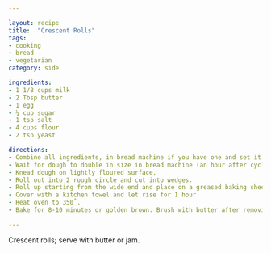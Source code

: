 ```yaml
---

layout: recipe
title:  "Crescent Rolls"
tags: 
- cooking
- bread
- vegetarian
category: side

ingredients:
- 1 1/8 cups milk
- 2 Tbsp butter
- 1 egg
- ¼ cup sugar
- 1 tsp salt
- 4 cups flour
- 2 tsp yeast

directions:
- Combine all ingredients, in bread machine if you have one and set it to the dough cycle, and mix until dough forms.
- Wait for dough to double in size in bread machine (an hour after cycle completes)
- Knead dough on lightly floured surface. 
- Roll out into 2 rough circle and cut into wedges. 
- Roll up starting from the wide end and place on a greased baking sheet. 
- Cover with a kitchen towel and let rise for 1 hour. 
- Heat oven to 350˚. 
- Bake for 8-10 minutes or golden brown. Brush with butter after removing from oven.

---
```


Crescent rolls; serve with butter or jam.
